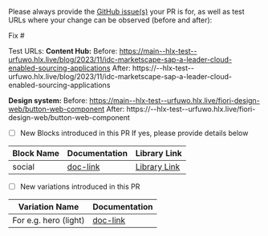 Please always provide the [GitHub issue(s)](../issues) your PR is for, as well as test URLs where your change can be observed (before and after):

Fix #<gh-issue-id>

Test URLs:
**Content Hub:**
Before: https://main--hlx-test--urfuwo.hlx.live/blog/2023/11/idc-marketscape-sap-a-leader-cloud-enabled-sourcing-applications
After: https://<branch>--hlx-test--urfuwo.hlx.live/blog/2023/11/idc-marketscape-sap-a-leader-cloud-enabled-sourcing-applications

**Design system:**
Before: https://main--hlx-test--urfuwo.hlx.live/fiori-design-web/button-web-component
After: https://<branch>--hlx-test--urfuwo.hlx.live/fiori-design-web/button-web-component


- [ ] New Blocks introduced in this PR
      If yes, please provide details below

Block Name    | Documentation | Library Link
------------- | -------------|----------------
social | [doc-link](https://sap.sharepoint.com/sites/207899/_layouts/15/doc.aspx?sourcedoc={5c2d8d7b-f6d5-4356-b71c-3730ad5886db}&action=edit) | [Library Link](https://social--hlx-test--urfuwo.hlx.page/tools/sidekick/library.html?plugin=blocks&path=/tools/sidekick/blocks/social&index=1)


- [ ] New variations introduced in this PR

Variation Name    | Documentation
------------- | -------------
 For e.g. hero (light)  | [doc-link](https://sap.sharepoint.com/:w:/r/sites/207899/_layouts/15/Doc.aspx?sourcedoc=%7B0B62F23A-5C8F-4C2D-BA2E-C444D3631B51%7D&file=hero.docx&action=default&mobileredirect=true)

